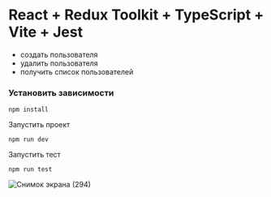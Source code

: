 # React + Redux Toolkit + TypeScript + Vite + Jest
- создать пользователя
- удалить пользователя
- получить список пользователей

### Установить зависимости
```
npm install
```
Запустить проект
```
npm run dev
```
Запустить тест
```
npm run test
```
![Снимок экрана (294)](https://github.com/AntonKulagin/create-user/assets/89462331/92f0adbf-c20c-4878-b1e2-048521b22669)
